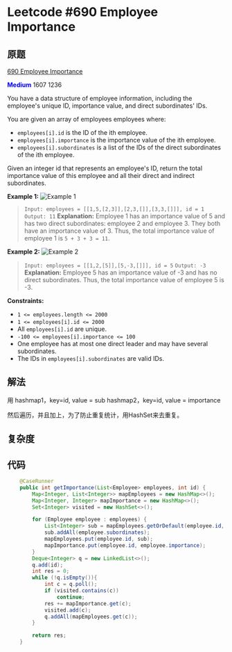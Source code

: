 # Leetcode #690 Employee Importance

## 原题

[690 Employee Importance](https://leetcode.com/problems/employee-importance/)

**<span style="color:blue">Medium</span>** 1607 1236

You have a data structure of employee information, including the employee's unique ID, importance value, and direct subordinates' IDs.

You are given an array of employees employees where:

- `employees[i].id` is the ID of the ith employee.
- `employees[i].importance` is the importance value of the ith employee.
- `employees[i].subordinates` is a list of the IDs of the direct subordinates of the ith employee.

Given an integer id that represents an employee's ID, return the total importance value of this employee and all their direct and indirect subordinates.

**Example 1:**
![Example 1](https://assets.leetcode.com/uploads/2021/05/31/emp1-tree.jpg)

> `Input: employees = [[1,5,[2,3]],[2,3,[]],[3,3,[]]], id = 1`
`Output: 11`
**Explanation:** Employee 1 has an importance value of 5 and has two direct subordinates: employee 2 and employee 3.
They both have an importance value of 3.
Thus, the total importance value of employee 1 is `5 + 3 + 3 = 11`.

**Example 2:**
![Example 2](https://assets.leetcode.com/uploads/2021/05/31/emp2-tree.jpg)

> `Input: employees = [[1,2,[5]],[5,-3,[]]], id = 5`
`Output: -3`
**Explanation:** Employee 5 has an importance value of -3 and has no direct subordinates.
Thus, the total importance value of employee 5 is -3.

**Constraints:**

* `1 <= employees.length <= 2000`
* `1 <= employees[i].id <= 2000`
* All `employees[i].id` are unique.
* `-100 <= employees[i].importance <= 100`
* One employee has at most one direct leader and may have several subordinates.
* The IDs in `employees[i].subordinates` are valid IDs.

## 解法

用
hashmap1，key=id, value = sub
hashmap2，key=id, value = importance

然后遍历，并且加上，为了防止重复统计，用HashSet来去重复。


## 复杂度


## 代码


```Java
    @CaseRunner
    public int getImportance(List<Employee> employees, int id) {
        Map<Integer, List<Integer>> mapEmployees = new HashMap<>();
        Map<Integer, Integer> mapImportance = new HashMap<>();
        Set<Integer> visited = new HashSet<>();

        for (Employee employee : employees) {
            List<Integer> sub = mapEmployees.getOrDefault(employee.id, new LinkedList<>());
            sub.addAll(employee.subordinates);
            mapEmployees.put(employee.id, sub);
            mapImportance.put(employee.id, employee.importance);
        }
        Deque<Integer> q = new LinkedList<>();
        q.add(id);
        int res = 0;
        while (!q.isEmpty()){
            int c = q.poll();
            if (visited.contains(c))
                continue;
            res += mapImportance.get(c);
            visited.add(c);
            q.addAll(mapEmployees.get(c));
        }

        return res;
    }

```
